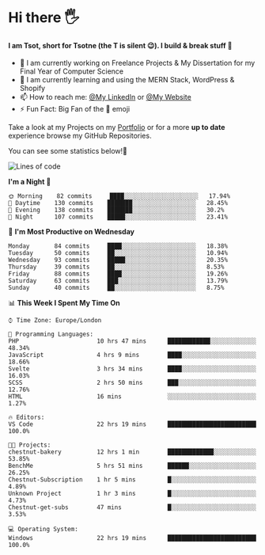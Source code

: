 # Hi there :raised_hand_with_fingers_splayed:
#### I am Tsot, short for Tsotne (the T is silent :wink:). I build & break stuff :space_invader:
- :telescope: I am currently working on Freelance Projects & My Dissertation for my Final Year of Computer Science
- :seedling: I am currently learning and using the MERN Stack, WordPress & Shopify
- :mailbox: How to reach me: [@My LinkedIn](https://www.linkedin.com/in/tsotne-gvadzabia/) or [@My Website](https://tsotnegvadzabia.me/contact)
- :zap: Fun Fact: Big Fan of the :space_invader: emoji

Take a look at my Projects on my [Portfolio](https://tsotnegvadzabia.me/) or for a more **up to date** experience browse my GitHub Repositories.

You can see some statistics below!:space_invader:
<!--START_SECTION:waka-->
![Lines of code](https://img.shields.io/badge/From%20Hello%20World%20I%27ve%20Written-3.5%20million%20lines%20of%20code-blue)

**I'm a Night 🦉** 

```text
🌞 Morning    82 commits     ████░░░░░░░░░░░░░░░░░░░░░   17.94% 
🌆 Daytime    130 commits    ███████░░░░░░░░░░░░░░░░░░   28.45% 
🌃 Evening    138 commits    ███████░░░░░░░░░░░░░░░░░░   30.2% 
🌙 Night      107 commits    █████░░░░░░░░░░░░░░░░░░░░   23.41%

```
📅 **I'm Most Productive on Wednesday** 

```text
Monday       84 commits     ████░░░░░░░░░░░░░░░░░░░░░   18.38% 
Tuesday      50 commits     ██░░░░░░░░░░░░░░░░░░░░░░░   10.94% 
Wednesday    93 commits     █████░░░░░░░░░░░░░░░░░░░░   20.35% 
Thursday     39 commits     ██░░░░░░░░░░░░░░░░░░░░░░░   8.53% 
Friday       88 commits     ████░░░░░░░░░░░░░░░░░░░░░   19.26% 
Saturday     63 commits     ███░░░░░░░░░░░░░░░░░░░░░░   13.79% 
Sunday       40 commits     ██░░░░░░░░░░░░░░░░░░░░░░░   8.75%

```


📊 **This Week I Spent My Time On** 

```text
⌚︎ Time Zone: Europe/London

💬 Programming Languages: 
PHP                      10 hrs 47 mins      ████████████░░░░░░░░░░░░░   48.34% 
JavaScript               4 hrs 9 mins        ████░░░░░░░░░░░░░░░░░░░░░   18.66% 
Svelte                   3 hrs 34 mins       ████░░░░░░░░░░░░░░░░░░░░░   16.03% 
SCSS                     2 hrs 50 mins       ███░░░░░░░░░░░░░░░░░░░░░░   12.76% 
HTML                     16 mins             ░░░░░░░░░░░░░░░░░░░░░░░░░   1.27%

🔥 Editors: 
VS Code                  22 hrs 19 mins      █████████████████████████   100.0%

🐱‍💻 Projects: 
chestnut-bakery          12 hrs 1 min        █████████████░░░░░░░░░░░░   53.85% 
BenchMe                  5 hrs 51 mins       ██████░░░░░░░░░░░░░░░░░░░   26.25% 
Chestnut-Subscription    1 hr 5 mins         █░░░░░░░░░░░░░░░░░░░░░░░░   4.89% 
Unknown Project          1 hr 3 mins         █░░░░░░░░░░░░░░░░░░░░░░░░   4.73% 
Chestnut-get-subs        47 mins             █░░░░░░░░░░░░░░░░░░░░░░░░   3.53%

💻 Operating System: 
Windows                  22 hrs 19 mins      █████████████████████████   100.0%

```


<!--END_SECTION:waka-->
